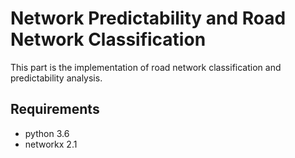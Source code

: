 # Network Predictability and Road Network Classification

This part is the implementation of road network classification and predictability analysis.

## Requirements
* python 3.6
* networkx 2.1